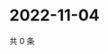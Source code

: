 # 2022-11-04

共 0 条

<!-- BEGIN WEIBO -->
<!-- 最后更新时间 Fri Nov 04 2022 20:10:53 GMT+0800 (China Standard Time) -->

<!-- END WEIBO -->
